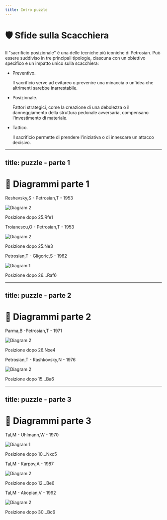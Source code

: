 ```yaml
---
title: Intro puzzle
---
```


# 🛡️ Sfide sulla Scacchiera

<div class="mt-6 text-left">
  <p class="text-lg text-gray-500 mb-6">
    Il "sacrificio posizionale" è una delle tecniche più iconiche di Petrosian. Può essere suddiviso in tre principali tipologie, ciascuna con un obiettivo specifico e un impatto unico sulla scacchiera:
  </p>
  <div class="grid grid-cols-2 gap-6">
    <div>
      <ul class="space-y-4">
        <li>
          <span class="font-semibold">Preventivo.</span>
          <p class="mt-1 text-sm text-gray-500">
            Il sacrificio serve ad evitareo o prevenire una minaccia o un'idea che altrimenti sarebbe inarrestabile.
          </p>
        </li>
        <li>
          <span class="font-semibold">Posizionale.</span>
          <p class="mt-1 text-sm text-gray-500">
            Fattori strategici, come la creazione di una debolezza o il danneggiamento della struttura pedonale avversaria, compensano l'investimento di materiale.
          </p>
        </li>
      </ul>
    </div>
    <div>
      <ul class="space-y-4">
        <li>
          <span class="font-semibold">Tattico.</span>
          <p class="mt-1 text-sm text-gray-500">
            Il sacrificio permette di prendere l'iniziativa o di innescare un attacco decisivo.
          </p>
        </li>
      </ul>
    </div>
  </div>
</div>

<Footer />


---
title: puzzle - parte 1
---

# 🧩 Diagrammi parte 1

<div class="grid grid-cols-3 gap-4 items-center justify-center mt-12">
  <div v-click="1" v-motion :initial="{ opacity: 0 }" :enter="{ opacity: 1 }" :leave="{ opacity: 0 }" class="flex flex-col items-center">
    <p class="text-sm font-semibold text-gray-500">Reshevsky,S - Petrosian,T - 1953</p>
    <img src="../images/reshevsky-petrosian.jpg" alt="Diagram 2" class="w-48 h-48 object-cover rounded-lg shadow-md border-2 border-gray-300" />
    <p class="mt-2 text-xs">Posizione dopo 25.Rfe1</p>
  </div>  
  <div v-click="2" v-motion :initial="{ opacity: 0 }" :enter="{ opacity: 1 }" :leave="{ opacity: 0 }" class="flex flex-col items-center">
    <p class="text-sm font-semibold text-gray-500">Troianescu,O - Petrosian,T - 1953</p>
    <img src="../images/troianescu-petrosian.jpg" alt="Diagram 2" class="w-48 h-48 object-cover rounded-lg shadow-md border-2 border-gray-300" />
    <p class="mt-2 text-xs">Posizione dopo 25.Ne3</p>
  </div>
  <div v-click="3" v-motion :initial="{ opacity: 0 }" :enter="{ opacity: 1 }" :leave="{ opacity: 0 }" class="flex flex-col items-center">
    <p class="text-sm font-semibold text-gray-500">Petrosian,T - Gligoric,S - 1962</p>
    <img src="../images/petrosian-gligoric.jpg" alt="Diagram 1" class="w-48 h-48 object-cover rounded-lg shadow-md border-2 border-gray-300" />
    <p class="mt-2 text-xs">Posizione dopo 26...Raf6</p>
  </div>  
</div>

<Footer />

---
title: puzzle - parte 2
---

# 🧩 Diagrammi parte 2

<div class="grid grid-cols-3 gap-4 items-center justify-center mt-12">
  <div v-click="1" v-motion :initial="{ opacity: 0 }" :enter="{ opacity: 1 }" :leave="{ opacity: 0 }" class="flex flex-col items-center">
    <p class="text-sm font-semibold text-gray-500">Parma,B -Petrosian,T - 1971</p>
    <img src="../images/parma-petrosian.jpg" alt="Diagram 2" class="w-48 h-48 object-cover rounded-lg shadow-md border-2 border-gray-300" />
    <p class="mt-2 text-xs">Posizione dopo 26.Nxe4</p>
  </div>
  <div v-click="2" v-motion :initial="{ opacity: 0 }" :enter="{ opacity: 1 }" :leave="{ opacity: 0 }" class="flex flex-col items-center">
    <p class="text-sm font-semibold text-gray-500">Petrosian,T - Rashkovsky,N - 1976</p>
    <img src="../images/petrosian-rashkovsky.jpg" alt="Diagram 2" class="w-48 h-48 object-cover rounded-lg shadow-md border-2 border-gray-300" />
    <p class="mt-2 text-xs">Posizione dopo 15...Ba6</p>
  </div>
  <!-- <div v-click="3" v-motion :initial="{ opacity: 0 }" :enter="{ opacity: 1 }" :leave="{ opacity: 0 }" class="flex flex-col items-center">
    <p class="text-sm font-semibold text-gray-500">Keres,P - Tal,M - 1957</p>
    <img src="../images/banana6.jpg" alt="Diagram 1" class="w-48 h-48 object-cover rounded-lg shadow-md border-2 border-gray-300" />
    <p class="mt-2 text-xs">Posizione dopo 28.Ba6</p>
  </div>   -->
</div>

<Footer />

---
title: puzzle - parte 3
---

# 🧩 Diagrammi parte 3

<div class="grid grid-cols-3 gap-4 items-center justify-center mt-12">  
  <div v-click="1" v-motion :initial="{ opacity: 0 }" :enter="{ opacity: 1 }" :leave="{ opacity: 0 }" class="flex flex-col items-center">
    <p class="text-sm font-semibold text-gray-500">Tal,M - Uhlmann,W - 1970</p>
    <img src="../images/banana7.jpg" alt="Diagram 1" class="w-48 h-48 object-cover rounded-lg shadow-md border-2 border-gray-300" />
    <p class="mt-2 text-xs">Posizione dopo 10...Nxc5</p>
  </div>
  <div v-click="2" v-motion :initial="{ opacity: 0 }" :enter="{ opacity: 1 }" :leave="{ opacity: 0 }" class="flex flex-col items-center">
    <p class="text-sm font-semibold text-gray-500">Tal,M - Karpov,A - 1987</p>
    <img src="../images/banana8.jpg" alt="Diagram 2" class="w-48 h-48 object-cover rounded-lg shadow-md border-2 border-gray-300" />
    <p class="mt-2 text-xs">Posizione dopo 12...Be6</p>
  </div>
  <div v-click="3" v-motion :initial="{ opacity: 0 }" :enter="{ opacity: 1 }" :leave="{ opacity: 0 }" class="flex flex-col items-center">
    <p class="text-sm font-semibold text-gray-500">Tal,M - Akopian,V - 1992</p>
    <img src="../images/banana9.jpg" alt="Diagram 2" class="w-48 h-48 object-cover rounded-lg shadow-md border-2 border-gray-300" />
    <p class="mt-2 text-xs">Posizione dopo 30...Bc6</p>
  </div>
  
</div>

<Footer />

